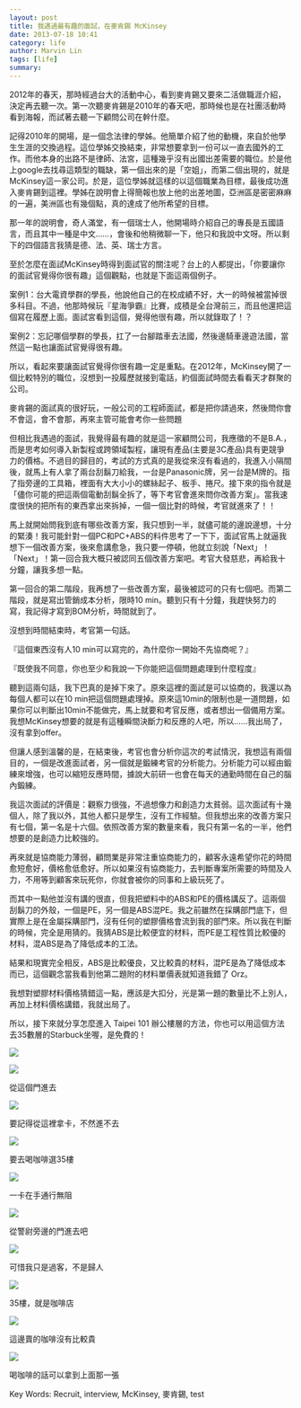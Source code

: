 ```yaml
---
layout: post
title: 我遇過最有趣的面試，在麥肯錫 McKinsey
date: 2013-07-18 10:41
category: life
author: Marvin Lin
tags: [life]
summary: 
---
```


2012年的春天，那時經過台大的活動中心，看到麥肯錫又要來二活做職涯介紹，決定再去聽一次。第一次聽麥肯錫是2010年的春天吧，那時候也是在社團活動時看到海報，而試著去聽一下顧問公司在幹什麼。


記得2010年的開場，是一個念法律的學姊。他簡單介紹了他的動機，來自於他學生生涯的交換過程。這位學姊交換結束，非常想要拿到一份可以一直去國外的工作。而他本身的出路不是律師、法宮，這種幾乎沒有出國出差需要的職位。於是他上google去找尋這類型的職缺，第一個出來的是「空姐」，而第二個出現的，就是McKinsey這一家公司。於是，這位學姊就這樣的以這個職業為目標，最後成功進入麥肯錫到這裡。學姊在說明會上得簡報也放上他的出差地圖，亞洲區是密密麻麻的一遍，美洲區也有幾個點，真的達成了他所希望的目標。

  

那一年的說明會，奇人滿堂，有一個瑞士人，他開場時介紹自己的專長是五國語言，而且其中一種是中文……，會後和他稍微聊一下，他只和我說中文呀。所以剩下的四個語言我猜是德、法、英、瑞士方言。

至於怎麼在面試McKinsey時得到面試官的關注呢？台上的人都提出，「你要讓你的面試官覺得你很有趣」這個觀點，也就是下面這兩個例子。

  

案例1：台大電資學群的學長，他說他自己的在校成績不好，大一的時候被當掉很多科目。不過，他那時候玩『星海爭霸』比賽，成積是全台灣前三，而且他還把這個寫在履歷上面。面試宮看到這個，覺得他很有趣，所以就錄取了！？

  

案例2：忘記哪個學群的學長，扛了一台腳踏車去法國，然後邊騎車邊遊法國，當然這一點也讓面試官覺得很有趣。

  

所以，看起來要讓面試官覺得你很有趣一定是重點。在2012年，McKinsey開了一個比較特別的職位，沒想到一投履歷就接到電話，約個面試時間去看看天才群聚的公司。

  

麥肯錫的面試真的很好玩，一般公司的工程師面試，都是把你請過來，然後問你會不會這，會不會那，再來主管可能會考你一些問題

  

但相比我遇過的面試，我覺得最有趣的就是這一家顧問公司，我應徵的不是B.A.，而是思考如何導入新製程或跨領域製程，讓現有產品(主要是3C產品)具有更競爭力的價格。不過目的歸目的，考試的方式真的是我從來沒有看過的，我進入小隔間後，就馬上有人拿了兩台刮鬍刀給我，一台是Panasonic牌，另一台是M牌的。指了指旁邊的工具箱，裡面有大大小小的螺絲起子、板手、捲尺。接下來的指令就是「儘你可能的把這兩個電動刮鬍全拆了，等下考官會進來問你改善方案」。當我速度很快的把所有的東西拿出來拆掉，一個一個比對的時候，考官就進來了！！

  

馬上就開始問我到底有哪些改善方案，我只想到一半，就儘可能的邊說邊想，十分的緊湊！我可能針對一個PC和PC+ABS的料件思考了一下下，面試官馬上就逼我想下一個改善方案，後來愈講愈急，我只要一停頓，他就立刻說「Next」！「Next」！第一回合我大概只被認同五個改善方案吧。考官大發慈悲，再給我十分鐘，讓我多想一點。

  

第一回合的第二階段，我再想了一些改善方案，最後被認可的只有七個吧。而第二階段，就是寫出管銷成本分析，限時10 min。聽到只有十分鐘，我趕快努力的寫，我記得才寫到BOM分析，時間就到了。

  

沒想到時間結束時，考官第一句話。

  

『這個東西沒有人10 min可以寫完的，為什麼你一開始不先協商呢？』

『既使我不同意，你也至少和我說一下你能把這個問題處理到什麼程度』

  

聽到這兩句話，我下巴真的是掉下來了。原來這裡的面試是可以協商的，我還以為每個人都可以在10 min把這個問題處理掉。原來這10min的限制也是一道問題，如果你可以判斷出10min不能做完，馬上就要和考官反應，或者想出一個備用方案。我想McKinsey想要的就是有這種瞬間決斷力和反應的人吧，所以……我出局了，沒有拿到offer。

  

但讓人感到溫馨的是，在結束後，考官也會分析你這次的考試情況，我想這有兩個目的，一個是改進面試者，另一個就是鍛練考官的分析能力。分析能力可以經由鍛練來增強，也可以縮短反應時間，據說大前研一也會在每天的通勤時間在自己的腦內鍛練。

  

我這次面試的評價是：觀察力很強，不過想像力和創造力太貧弱。這次面試有十幾個人，除了我以外，其他人都只是學生，沒有工作經驗。但我想出來的改善方案只有七個，第一名是十六個。依照改善方案的數量來看，我只有第一名的一半，他們想要的是創造力比較強的。

再來就是協商能力薄弱，顧問業是非常注重協商能力的，顧客永遠希望你花的時間愈短愈好，價格愈低愈好。所以如果沒有協商能力，去判斷專案所需要的時間及人力，不用等到顧客來玩死你，你就會被你的同事和上級玩死了。

  

而其中一點他並沒有講的很直，但我把塑料中的ABS和PE的價格講反了。這兩個刮鬍刀的外殼，一個是PE，另一個是ABS混PE。我之前雖然在採購部門底下，但實際上是在金屬採購部門，沒有任何的塑膠價格會流到我的部門來。所以我在判斷的時候，完全是用猜的。我猜ABS是比較便宜的材料，而PE是工程性質比較優的材料，混ABS是為了降低成本的工法。

  

結果和現實完全相反，ABS是比較優良，又比較貴的材料，混PE是為了降低成本而已，這個觀念當我看到他第二題附的材料單價表就知道我錯了 Orz。

  

我想對塑膠材料價格猜錯這一點，應該是大扣分，光是第一題的數量比不上別人，再加上材料價格講錯，我就出局了。

  

所以，接下來就分享怎麼進入 Taipei 101 辦公樓層的方法，你也可以用這個方法去35數層的Starbuck坐喔，是免費的！

  

  

[![](http://4.bp.blogspot.com/-IgH9A16yK7U/UedSXfhzwtI/AAAAAAAABgM/RFcg4Qpdfb8/s320/IMG_0315.JPG)](http://4.bp.blogspot.com/-IgH9A16yK7U/UedSXfhzwtI/AAAAAAAABgM/RFcg4Qpdfb8/s1600/IMG_0315.JPG)

  

  

[![](http://2.bp.blogspot.com/-Xs2JqtLu70o/UedSYyzUOgI/AAAAAAAABgU/SPZgnfwQUOA/s320/IMG_0316.JPG)](http://2.bp.blogspot.com/-Xs2JqtLu70o/UedSYyzUOgI/AAAAAAAABgU/SPZgnfwQUOA/s1600/IMG_0316.JPG)

從這個門進去

  

[![](http://1.bp.blogspot.com/-5nDC5svbASY/UedSWo4UQpI/AAAAAAAABgI/L7f1oJbtuQw/s320/IMG_0318.JPG)](http://1.bp.blogspot.com/-5nDC5svbASY/UedSWo4UQpI/AAAAAAAABgI/L7f1oJbtuQw/s1600/IMG_0318.JPG)

要記得從這裡拿卡，不然進不去

  

[![](http://3.bp.blogspot.com/-AUXUHw9i5Pc/UedSfHsyBqI/AAAAAAAABgc/XCcfAYwsIoY/s320/IMG_0319.JPG)](http://3.bp.blogspot.com/-AUXUHw9i5Pc/UedSfHsyBqI/AAAAAAAABgc/XCcfAYwsIoY/s1600/IMG_0319.JPG)

要去喝咖啡選35樓

  

[![](http://3.bp.blogspot.com/-nW5egjvRjDA/UedSih8z4iI/AAAAAAAABgk/mUovz3zZFxU/s320/IMG_0321.JPG)](http://3.bp.blogspot.com/-nW5egjvRjDA/UedSih8z4iI/AAAAAAAABgk/mUovz3zZFxU/s1600/IMG_0321.JPG)

一卡在手通行無阻

  

[![](http://1.bp.blogspot.com/-hqLNZ6adDFI/UedSkUU9FPI/AAAAAAAABgs/hdWHqZCzlqA/s320/IMG_0322.JPG)](http://1.bp.blogspot.com/-hqLNZ6adDFI/UedSkUU9FPI/AAAAAAAABgs/hdWHqZCzlqA/s1600/IMG_0322.JPG)

從警尉旁邊的門進去吧

  

[![](http://3.bp.blogspot.com/-tWD6436IVr8/UedSl3bLjwI/AAAAAAAABg0/rS-bUoME7PQ/s320/IMG_0324.JPG)](http://3.bp.blogspot.com/-tWD6436IVr8/UedSl3bLjwI/AAAAAAAABg0/rS-bUoME7PQ/s1600/IMG_0324.JPG)

可惜我只是過客，不是歸人

  

[![](http://2.bp.blogspot.com/-3mvvYVPEd38/UedSrUjHrUI/AAAAAAAABhE/4GhhnVWBStU/s320/IMG_0325.JPG)](http://2.bp.blogspot.com/-3mvvYVPEd38/UedSrUjHrUI/AAAAAAAABhE/4GhhnVWBStU/s1600/IMG_0325.JPG)

35樓，就是咖啡店

  

[![](http://2.bp.blogspot.com/-5dvNfVwgCR0/UedSvgLaT9I/AAAAAAAABho/Y2ZqqcxbpKg/s320/IMG_0330.JPG)](http://2.bp.blogspot.com/-5dvNfVwgCR0/UedSvgLaT9I/AAAAAAAABho/Y2ZqqcxbpKg/s1600/IMG_0330.JPG)

這邊賣的咖啡沒有比較貴

  

[![](http://4.bp.blogspot.com/-oYJpy4sGRsQ/UedSvjiGqBI/AAAAAAAABhs/J0nluGPtvyI/s320/IMG_0331.JPG)](http://4.bp.blogspot.com/-oYJpy4sGRsQ/UedSvjiGqBI/AAAAAAAABhs/J0nluGPtvyI/s1600/IMG_0331.JPG)

喝咖啡的話可以拿到上面那一張

  

Key Words: Recruit, interview, McKinsey, 麥肯錫, test